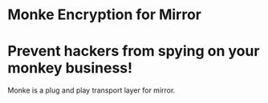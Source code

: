 # Monke Encryption for Mirror
 
# Prevent hackers from spying on your monkey business! 

Monke is a plug and play transport layer for mirror.
